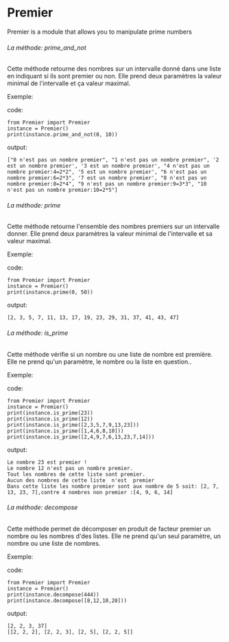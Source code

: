 # Premier
Premier is a module that allows you to manipulate prime numbers

###### La méthode: prime_and_not ######

Cette méthode retourne des nombres sur un intervalle donné dans une liste en indiquant si ils sont premier ou non.
Elle prend deux paramètres la valeur minimal de l'intervalle et ça valeur maximal. 

Exemple:

  code:
  
    from Premier import Premier
    instance = Premier()
    print(instance.prime_and_not(0, 10))
    
  output:
  
    ["0 n'est pas un nombre premier", "1 n'est pas un nombre premier", '2 est un nombre premier', '3 est un nombre premier', "4 n'est pas un nombre premier:4=2*2", '5 est un nombre premier', "6 n'est pas un nombre premier:6=2*3", '7 est un nombre premier', "8 n'est pas un nombre premier:8=2*4", "9 n'est pas un nombre premier:9=3*3", "10 n'est pas un nombre premier:10=2*5"]
    
###### La méthode: prime ######

Cette méthode retourne l'ensemble des nombres premiers sur un intervalle donner.
Elle prend deux paramètres la valeur minimal de l'intervalle et sa valeur maximal.

Exemple:
  
  code:
  
    from Premier import Premier
    instance = Premier()
    print(instance.prime(0, 50))
    
  output:
  
    [2, 3, 5, 7, 11, 13, 17, 19, 23, 29, 31, 37, 41, 43, 47]
    
###### La méthode: is_prime #######
  
Cette méthode vérifie si un nombre ou une liste de nombre est première.
Elle ne prend qu'un paramètre, le nombre ou la liste  en question..
  
Exemple:

  code:
  
    from Premier import Premier
    instance = Premier()
    print(instance.is_prime(23))
    print(instance.is_prime(12))
    print(instance.is_prime([2,3,5,7,9,13,23]))
    print(instance.is_prime([1,4,6,8,10]))
    print(instance.is_prime([2,4,9,7,6,13,23,7,14]))
    
  output:
    
    Le nombre 23 est premier !
    Le nombre 12 n'est pas un nombre premier.
    Tout les nombres de cette liste sont premier.
    Aucun des nombres de cette liste  n'est  premier
    Dans cette liste les nombre premier sont aux nombre de 5 soit: [2, 7, 13, 23, 7],contre 4 nombres non premier :[4, 9, 6, 14]

###### La méthode: decompose ######

Cette méthode permet de décomposer en produit de facteur premier un nombre ou les nombres d'des listes.
Elle ne prend qu'un seul paramètre, un nombre ou une liste de nombres.

Exemple:

  code:
  
    from Premier import Premier
    instance = Premier()
    print(instance.decompose(444))
    print(instance.decompose([8,12,10,20]))
    
  output:
    
    [2, 2, 3, 37]
    [[2, 2, 2], [2, 2, 3], [2, 5], [2, 2, 5]]
    
 
